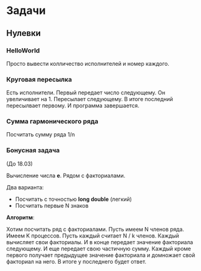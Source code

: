 # Задачи

## Нулевки

### HelloWorld

Просто вывести колличество исполнителей и номер каждого.

### Круговая пересылка

Есть исполнители.
Первый передает число следующему. Он увеличивает на 1. Пересылает следующему.
В итоге последний пересылвает первому. И программа завершается.

### Сумма гармонического ряда

Посчитать сумму ряда 1/n

### Бонусная задача

(До 18.03)

Вычисление числа **e**. Рядом с факториалами.

Два варианта:

* Посчитать с точностью **long double** (легкий)
* Посчитать первые N знаков

**Алгоритм**:

Хотим посчитать ряд с факториалами. Пусть имеем N членов ряда.
Имеем K процессов. Пусть каждый считает N / k членов.
Каждый вычисляет свои факториалы. И в конце передает значение факториала следующему. И еще передает свою частичную сумму.
Каждый кроме первого получает предыдущее значение факториала и домножает свой факториал на него.
В итоге у последнего будет ответ.


